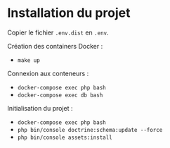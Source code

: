 Installation du projet
===

Copier le fichier `.env.dist` en `.env`.

Création des containers Docker :

- `make up`


Connexion aux conteneurs :

- `docker-compose exec php bash`
- `docker-compose exec db bash`


Initialisation du projet :

- `docker-compose exec php bash`
- `php bin/console doctrine:schema:update --force`
- `php bin/console assets:install`


